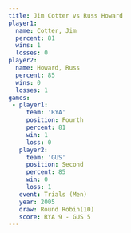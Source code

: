 ```yaml
---
title: Jim Cotter vs Russ Howard
player1:            
  name: Cotter, Jim 
  percent: 81       
  wins: 1           
  losses: 0         
player2:            
  name: Howard, Russ
  percent: 85       
  wins: 0           
  losses: 1         
games:
 - player1:          
     team: 'RYA'     
     position: Fourth
     percent: 81     
     win: 1          
     loss: 0         
   player2:          
     team: 'GUS'     
     position: Second
     percent: 85     
     win: 0          
     loss: 1         
   event: Trials (Men)  
   year: 2005           
   draw: Round Robin(10)
   score: RYA 9 - GUS 5 
---
```

